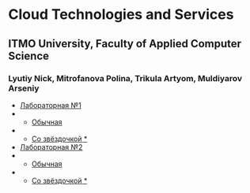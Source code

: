 # Cloud Technologies and Services
## ITMO University, Faculty of Applied Computer Science
### Lyutiy Nick, Mitrofanova Polina, Trikula Artyom, Muldiyarov Arseniy

- [Лабораторная №1](lab_1)
- - [Обычная](lab_1/default_version)
- - [Со звёздочкой *](lab_1/complicated_version)
- [Лабораторная №2](lab_2)
- - [Обычная](lab_2/default_version)
- - [Со звёздочкой *](lab_2/complicated_version)